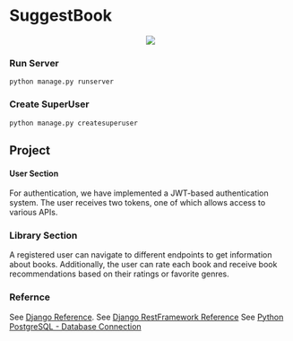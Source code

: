 # SuggestBook

<p align="center">
  <a>
    <img src="https://skillicons.dev/icons?i=python,django,postgresql&=3" />
  </a>
</p>

### Run Server 
```
python manage.py runserver
```

### Create SuperUser
```
python manage.py createsuperuser
```

## Project

#### User Section
For authentication, we have implemented a JWT-based authentication system. The user receives two tokens, one of which allows access to various APIs.

### Library Section
A registered user can navigate to different endpoints to get information about books. Additionally, the user can rate each book and receive book recommendations based on their ratings or favorite genres.


### Refernce
See [Django Reference](https://www.djangoproject.com/).
See [Django RestFramework Reference](https://www.django-rest-framework.org/)
See [Python PostgreSQL - Database Connection](https://www.tutorialspoint.com/python_data_access/python_postgresql_database_connection.htm)
